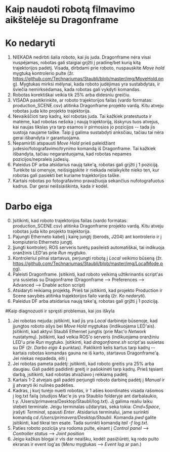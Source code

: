 # Kaip naudoti robotą filmavimo aikštelėje su Dragonframe

# Ko nedaryti

1. NIEKADA nedirbti šalia roboto, kai jis juda. Dragonframe nėra visai nuspėjamas, robotas gali staigiai grįžti į pradinę/bet kurią kitą trajektorijos padėtį. Visada, dirbdami prie roboto, nuspauskite _Move hold_ mygtuką kontrolerio pulte (žr. https://github.com/Technariumas/Staubli/blob/master/img/MoveHold.png). Mygtukas mirksi mėlynai, kada roboto judėjimas yra sustabdytas, ir šviečia nemirksėdamas, kada robotas gali vykdyti komandas.
2. Robotas korektiškai veikia tik 25% arba didesniu greičiu.
3. VISADA pasitikrinkite, ar roboto trajektorijos failas (vardo formatas: production_SCENE.csv) atitinka Dragonframe projekto vardą. Kitu atveju robotas juda kito projekto trajektorija.
4. Nevaikščioti tarp kadrų, kol robotas juda. Tai kažkiek pratestuota ir matėme, kad robotas nešoka į naują trajektoriją, išskyrus tuos atvejus, kai naujas tikslas yra tarp esamos ir pirmosios jo pozicijos -- tada jis sustoja naujame taške. Taip jį galima sustabdyti anksčiau, tačiau tai nėra gerai išbandyta ir garantuojama.
5. Nepamiršti atspausti _Move Hold_ prieš paleidžiant judesio/fotografavimo/trynimo komandą iš Dragonframe. Tai kažkiek išbandyta, tačiau negarantuojama, kad robotas nepames pozicijos/nepraleis judesių.
6. Paleidus DF arba atsidarius naują take'ą, robotas gali grįžti į 1 poziciją. Turėkite tai omenyje, neišsigąskite ir niekada nelaikykite nieko ten, kur robotas gali pasiekti bet kuriame trajektorijos taške.
7. Kartais robotas po fotografavimo pravažiuoja sekančius nufotografuotus kadrus. Dar gerai neišsiaiškinta, kada ir kodėl.

# Darbo eiga

0. Įsitikinti, kad  roboto trajektorijos failas (vardo formatas: production_SCENE.csv) atitinka Dragonframe projekto vardą. Kitu atveju robotas juda kito projekto trajektorija.
1. Pajungti Etherneto kabelį į kairę jungtį (berods, J204) ant kontrolerio ir į kompiuterio Etherneto jungtį.
2. Įjungti kontrolerį. ROS serveris turėtų pasileisti automatiškai, tai indikuoja oranžinis LED'as prie _Run_ mygtuko.
3. Kontroleriui pilnai startavus, perjungti robotą į _Local_ veikimo būseną (žr. https://github.com/Technariumas/Staubli/blob/master/img/LocalMode.png).
4. Paleisti Dragonframe. Įsitikinti, kad roboto veikimą užtikrinantis script'as yra susietas su Dragonframe (Dragonframe --> Preferences --> Advanced --> Enable action script)
5. Atsidaryti reikiamą projektą. Prieš tai įsitikinti, kad projekto Production ir Scene savybės atitinka trajektorijos failo vardą (žr. _Ko nedaryti_). 
6. Paleidus DF arba atsidarius naują take'ą, robotas gali grįžti į 1 poziciją. 



#Kaip diagnozuoti ir spręsti problemas, kai jos iškyla

1. Jei robotas nejuda: įsitikinti, kad jis yra _Local_ darbinėje būsenoje, kad įjungtos roboto ašys bei _Move Hold_ mygtukas (indikuojama LED'ais). Įsitikinti, kad aktyvi Staubli Ethernet jungtis (prie Mac'o _Network_ nustatymų). Įsitikinti, kad veikia ROS'o serveris (indikuojama oranžiniu LED'u prie _Run_ mygtuko. Įsitikinti, kad _dragonframe.sh_ script'as susietas su DF (žr. _Darbo eiga_ 4 punktas). Paklikinti kelis kartus tarp kadrų -- kartais robotas komandas gauna ne iš karto, startavus Dragonframe'ą. Jei niekas nepadeda, eiti į
2. Jei robotas pameta padėtį: įsitikinti, kad roboto greitis yra 25% arba daugiau. Gali padėti padidinti greitį ir pašokinėti tarp kadrų. Prieš tęsiant darbą, įsitikinti, kad robotas atvažiavo į reikiamą padėtį.
3. Kartais 1-2 atvejais gali padėti perjungti roboto darbinę padėtį į _Manual_ ir jį atvaryti iki nulinės padėties.
4. Kadras, į kurį turėjo nueiti robotas, ir 1 ašies koordinatės visada rašomos į log.txt failą (studijos Mac'e jis yra Staublio folderyje ant darbalaukio, t.y. /Users/primavera/Desktop/Staubli/log.txt). Jį galima realiu laiku stebėti terminale. Jeigu terminalas uždarytas, seka tokia: _Cmd+Space_, įrašyti _Terminal_, spausti _Enter_. Atsidarius terminalui, jame surinkti komandą _cd /Users/primavera/Desktop/Staubli_. Komanda _pwd_ galite įsitikinti, kad tikrai ten esate. Tada surinkti komandą _tail -f log.txt_.
5. Paties roboto pozicija yra rodoma pulte, einant į _Control panel_ --> _Controller status_ --> _Joint position_
6. Jeigu kažkas blogai ir vis dar neaišku, kodėl: pasižiūrėti, ką rodo pulto ekranas ir event log'as (_Menu_ mygtukas --> _Event log_ ar pan.)


